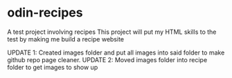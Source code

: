 # odin-recipes
A test project involving recipes
This project will put my HTML skills to the test by making me build a recipe website

UPDATE 1: Created images folder and put all images into said folder to make github repo page cleaner.
UPDATE 2: Moved images folder into recipe folder to get images to show up